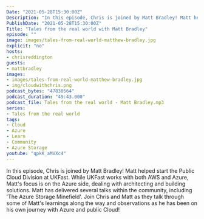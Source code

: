 ```yaml
---
Date: "2021-05-28T15:30:00Z"
Description: "In this episode, Chris is joined by Matt Bradley! Matt helped start the Public Cloud Division at UKFast. While UKFast works with both AWS and Azure, Matt's focus is on the Azure side, dealing with architecting and building solutions. Matt has delivered several talks within the community, including 'The Azure Storage Minefield'. Join Chris and Matt as they talk through some of Matt's learnings along the way and observations as he has been on his own journey with Azure and public Cloud!"
PublishDate: "2021-05-28T15:30:00Z"
Title: "Tales from the real world with Matt Bradley"
episode: ""
image: images/tales-from-real-world-matthew-bradley.jpg
explicit: "no"
hosts:
- chrisreddington
guests:
- mattbradley
images:
- images/tales-from-real-world-matthew-bradley.jpg
- img/cloudwithchris.png
podcast_bytes: "47830564"
podcast_duration: "49:43.000"
podcast_file: Tales from the real world - Matt Bradley.mp3
series:
- Tales from the real world
tags:
- Cloud
- Azure
- Learn
- Community
- Azure Storage
youtube: "qpkK_aMVXc4"
---
```

In this episode, Chris is joined by Matt Bradley! Matt helped start the Public Cloud Division at UKFast. While UKFast works with both AWS and Azure, Matt's focus is on the Azure side, dealing with architecting and building solutions. Matt has delivered several talks within the community, including 'The Azure Storage Minefield'. Join Chris and Matt as they talk through some of Matt's learnings along the way and observations as he has been on his own journey with Azure and public Cloud!

